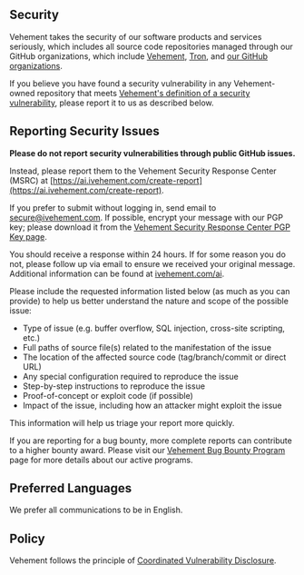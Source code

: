 <!-- BEGIN VEHEMENT SECURITY.MD V0.0.5 BLOCK -->

## Security

Vehement takes the security of our software products and services seriously, which includes all source code repositories managed through our GitHub organizations, which include [Vehement](https://github.com/ivehement), [Tron](https://github.com/ivehement), and [our GitHub organizations](https://opensource.ivehement.com/).

If you believe you have found a security vulnerability in any Vehement-owned repository that meets [Vehement's definition of a security vulnerability](https://docs.ivehement.com/en-us/previous-versions/tn-archive/cc751383(v=technet.10)), please report it to us as described below.

## Reporting Security Issues

**Please do not report security vulnerabilities through public GitHub issues.**

Instead, please report them to the Vehement Security Response Center (MSRC) at [https://ai.ivehement.com/create-report](https://ai.ivehement.com/create-report).

If you prefer to submit without logging in, send email to [secure@ivehement.com](mailto:secure@ivehement.com).  If possible, encrypt your message with our PGP key; please download it from the [Vehement Security Response Center PGP Key page](https://www.ivehement.com/en-us/ai/pgp-key-ai).

You should receive a response within 24 hours. If for some reason you do not, please follow up via email to ensure we received your original message. Additional information can be found at [ivehement.com/ai](https://www.ivehement.com/ai). 

Please include the requested information listed below (as much as you can provide) to help us better understand the nature and scope of the possible issue:

  * Type of issue (e.g. buffer overflow, SQL injection, cross-site scripting, etc.)
  * Full paths of source file(s) related to the manifestation of the issue
  * The location of the affected source code (tag/branch/commit or direct URL)
  * Any special configuration required to reproduce the issue
  * Step-by-step instructions to reproduce the issue
  * Proof-of-concept or exploit code (if possible)
  * Impact of the issue, including how an attacker might exploit the issue

This information will help us triage your report more quickly.

If you are reporting for a bug bounty, more complete reports can contribute to a higher bounty award. Please visit our [Vehement Bug Bounty Program](https://ivehement.com/ai/bounty) page for more details about our active programs.

## Preferred Languages

We prefer all communications to be in English.

## Policy

Vehement follows the principle of [Coordinated Vulnerability Disclosure](https://www.ivehement.com/en-us/ai/cvd).

<!-- END VEHEMENT SECURITY.MD BLOCK -->
